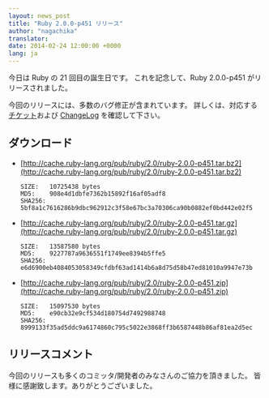 ```yaml
---
layout: news_post
title: "Ruby 2.0.0-p451 リリース"
author: "nagachika"
translator:
date: 2014-02-24 12:00:00 +0000
lang: ja
---
```


今日は Ruby の 21 回目の誕生日です。
これを記念して、Ruby 2.0.0-p451 がリリースされました。

今回のリリースには、多数のバグ修正が含まれています。
詳しくは、対応する[チケット](https://bugs.ruby-lang.org/projects/ruby-200/issues?set_filter=1&amp;status_id=5)および [ChangeLog](http://svn.ruby-lang.org/repos/ruby/tags/v2_0_0_451/ChangeLog) を確認して下さい。

## ダウンロード

* [http://cache.ruby-lang.org/pub/ruby/2.0/ruby-2.0.0-p451.tar.bz2](http://cache.ruby-lang.org/pub/ruby/2.0/ruby-2.0.0-p451.tar.bz2)

      SIZE:   10725438 bytes
      MD5:    908e4d1dbfe7362b15892f16af05adf8
      SHA256: 5bf8a1c7616286b9dbc962912c3f58e67bc3a70306ca90b0882ef0bd442e02f5

* [http://cache.ruby-lang.org/pub/ruby/2.0/ruby-2.0.0-p451.tar.gz](http://cache.ruby-lang.org/pub/ruby/2.0/ruby-2.0.0-p451.tar.gz)

      SIZE:   13587580 bytes
      MD5:    9227787a9636551f1749ee8394b5ffe5
      SHA256: e6d6900eb4084053058349cfdbf63ad1414b6a8d75d58b47ed81010a9947e73b

* [http://cache.ruby-lang.org/pub/ruby/2.0/ruby-2.0.0-p451.zip](http://cache.ruby-lang.org/pub/ruby/2.0/ruby-2.0.0-p451.zip)

      SIZE:   15097530 bytes
      MD5:    e90cb32e9cf534d180754d7492988748
      SHA256: 8999133f35ad5ddc9a6174860c795c5022e3868ff3b6587448b86af81ea2d5ec

## リリースコメント

今回のリリースも多くのコミッタ/開発者のみなさんのご協力を頂きました。
皆様に感謝致します。ありがとうございました。
